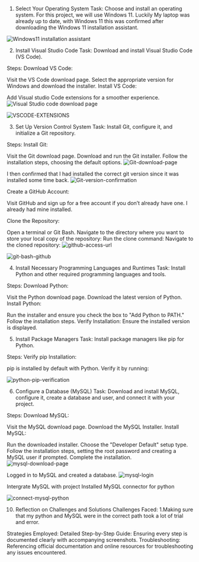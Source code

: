 1. Select Your Operating System
Task: Choose and install an operating system. For this project, we will use Windows 11.
Luckily My laptop was already up to date, with Windows 11 this was confirmed after downloading the Windows 11 installation assistant.

![Windows11 installation assistant](Screenshots/Screenshot_18-6-2024_134856_www.microsoft.com.jpeg)



2. Install Visual Studio Code
Task: Download and install Visual Studio Code (VS Code).

Steps:
Download VS Code:

Visit the VS Code download page.
Select the appropriate version for Windows and download the installer.
Install VS Code:

Add Visual studio Code extensions for a smoother experience.
![Visual Studio code download page](Screenshots/Screenshot_18-6-2024_135016_code.visualstudio.com.jpeg)

![VSCODE-EXTENSIONS](Screenshots/VSCODE%20EXTENSIONS.png)


3. Set Up Version Control System
Task: Install Git, configure it, and initialize a Git repository.

Steps:
Install Git:

Visit the Git download page.
Download and run the Git installer.
Follow the installation steps, choosing the default options.
![Git-download-page](Screenshots/Screenshot_18-6-2024_14730_git-scm.com.jpeg)


I then confirmed that I had installed the correct git version since it was installed some time back.
![Git-version-confirmation](Screenshots/Screenshot%202024-06-18%20150326.png)


Create a GitHub Account:

Visit GitHub and sign up for a free account if you don’t already have one.
I already had mine installed.

Clone the Repository:

Open a terminal or Git Bash.
Navigate to the directory where you want to store your local copy of the repository:
Run the clone command:
Navigate to the cloned repository:
![github-access-url](Screenshots/Screenshot_18-6-2024_141642_github.com.jpeg)

![git-bash-github](Screenshots/cloning%20github%20repo%20on%20git%20bash.png)


4. Install Necessary Programming Languages and Runtimes
Task: Install Python and other required programming languages and tools.

Steps:
Download Python:

Visit the Python download page.
Download the latest version of Python.
Install Python:

Run the installer and ensure you check the box to "Add Python to PATH."
Follow the installation steps.
Verify Installation:
Ensure the installed version is displayed.

5. Install Package Managers
Task: Install package managers like pip for Python.

Steps:
Verify pip Installation:

pip is installed by default with Python. Verify it by running:

![python-pip-verification](Screenshots/python%20verification.png)



6. Configure a Database (MySQL)
Task: Download and install MySQL, configure it, create a database and user, and connect it with your project.

Steps:
Download MySQL:

Visit the MySQL download page.
Download the MySQL Installer.
Install MySQL:

Run the downloaded installer.
Choose the "Developer Default" setup type.
Follow the installation steps, setting the root password and creating a MySQL user if prompted.
Complete the installation.
![mysql-download-page](Screenshots/Screenshot_17-6-2024_10157_dev.mysql.com.jpeg)


Logged in to MySQL and created a database.
![mysql-login](Screenshots/Screenshot%202024-06-18%20162517.png)


Intergrate MySQL with project
Installed MySQL connector for python

![connect-mysql-python](Screenshots/Screenshot%202024-06-18%20163113.png)



10. Reflection on Challenges and Solutions
Challenges Faced:
1.Making sure that my python and MySQL were in the correct path took a lot of trial and error.

Strategies Employed:
Detailed Step-by-Step Guide: Ensuring every step is documented clearly with accompanying screenshots.
Troubleshooting: Referencing official documentation and online resources for troubleshooting any issues encountered.






